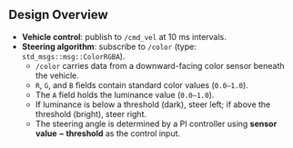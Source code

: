 ## Design Overview
- **Vehicle control**: publish to `/cmd_vel` at 10 ms intervals.  
- **Steering algorithm**: subscribe to `/color` (type: `std_msgs::msg::ColorRGBA`).  
  - `/color` carries data from a downward-facing color sensor beneath the vehicle.  
  - `R`, `G`, and `B` fields contain standard color values (`0.0–1.0`).  
  - The `A` field holds the luminance value (`0.0–1.0`).  
  - If luminance is below a threshold (dark), steer left; if above the threshold (bright), steer right.  
  - The steering angle is determined by a PI controller using **sensor value − threshold** as the control input.

